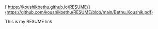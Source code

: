 [ https://koushikbethu.github.io/RESUME/](https://github.com/koushikbethu/RESUME/blob/main/Bethu_Koushik.pdf)

This is my RESUME link
